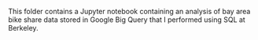 This folder contains a Jupyter notebook containing an analysis of bay area bike share data stored in Google Big Query that I performed using SQL at Berkeley.  

